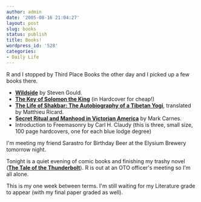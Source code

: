 ```yaml
---
author: admin
date: '2005-08-16 21:04:27'
layout: post
slug: books
status: publish
title: Books!
wordpress_id: '528'
categories:
- Daily Life
---
```


R and I stopped by Third Place Books the other day and I picked up a few
books there.

-   **[Wildside](http://www.amazon.com/exec/obidos/tg/detail/-/0812523989/)**
    by Steven Gould.
-   **[The Key of Solomon the
    King](http://www.amazon.com/exec/obidos/tg/detail/-/087728931X/)**
    (in Hardcover for cheap!)
-   **[The Life of Shakbar: The Autobiography of a Tibetan
    Yogi](http://www.amazon.com/exec/obidos/tg/detail/-/1559391545/)**,
    translated by Matthieu Ricard.
-   **[Secret Ritual and Manhood in Victorian
    America](http://www.amazon.com/exec/obidos/tg/detail/-/0300044240/)**
    by Mark Carnes.
-   Introduction to Freemasonry by Carl H. Claudy (this is three, small
    size, 100 page hardcovers, one for each blue lodge degree)

I'm meeting my friend Sarastro for Birthday Beer at the Elysium Brewery
tomorrow night.

Tonight is a quiet evening of comic books and finishing my trashy novel
(**[The Tale of the
Thunderbolt](http://www.amazon.com/exec/obidos/tg/detail/-/0451460189/)**).
R is out at an OTO officer's meeting so I'm all alone.

This is my one week between terms. I'm still waiting for my Literature
grade to appear (with my final paper graded as well).
